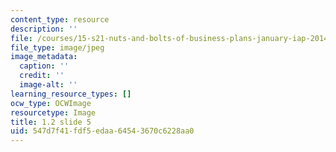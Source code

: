 ```yaml
---
content_type: resource
description: ''
file: /courses/15-s21-nuts-and-bolts-of-business-plans-january-iap-2014/547d7f41fdf5edaa64543670c6228aa0_1.2_slide_05.jpg
file_type: image/jpeg
image_metadata:
  caption: ''
  credit: ''
  image-alt: ''
learning_resource_types: []
ocw_type: OCWImage
resourcetype: Image
title: 1.2 slide 5
uid: 547d7f41-fdf5-edaa-6454-3670c6228aa0
---
```

